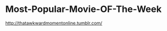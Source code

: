 Most-Popular-Movie-OF-The-Week
==============================

http://thatawkwardmomentonline.tumblr.com/
